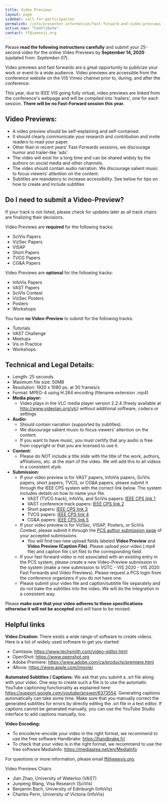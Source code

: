```yaml
---
title: Video Previews
layout: page
sidebar: call-for-participation
permalink: /info/presenter-information/fast-forward-and-video-previews
active_nav: "Contribute"
contact: ff@ieeevis.org
---
```



Please **read the following instructions carefully** and submit your
25-second video for the online Video Previews by **September 14, 2020** (updated from: _September 07_).


Video previews and fast forwards are a great opportunity to publicize
your work or event to a wide audience. Video previews are accessible
from the conference website on the VIS Vimeo channel prior to, during,
and after the conference. 




This year, due to IEEE VIS going fully virtual, video previews are linked 
from the conference's webpage and will be compiled into 'trailers', one for
each session. **There will be no Fast-Forward session this year.** 




<!--
At least one author for each accepted
submission is required to present a 25-second preview of their work
during a Fast Forward (FF) session held at the conference. The same
25-second video supports both purposes: it will be archivally
available as a standalone video with audio track, and it will also be
played during the FF session **without** the audio track while the
author speaks. Voiceover narration in the audio track is strongly
recommended to make the archival video most useful, but is not
mandatory.
--



<!--
<style>
td.videopreview {
background-color: #fde5cc;
}
td.fastforward {
background-color: #d9ead2;
}
td.left {
font-weight: bold;
vertical-align: top;
}
</style>


<table>
<thead align="center"><td></td><td class="videopreview"><b>Video Preview</b></td><td class="fastforward"><b>Fast Forward</b></td></thead>
<tbody>
<tr><td class="left">What</td><td class="videopreview">The video preview will be hosted at a video platform (Vimeo) and should advertise your work in a way that motivates viewers to read the paper. It will exist for a long time.</td>
  
<td class="fastforward">The fast forward video is the video preview <b>without any audio track</b>. The visuals should support your on-stage oral advertisement to join your conference presentation.</td></tr>
<tr><td class="left">Format</td><td colspan="2">
<b>Length:</b> 25 seconds - DO NOT include a title slide<br>
<b>Maximum file size:</b> 50MB<br>
<b>Resolution:</b> 1280 x 720 px, at 24 to 30 frames/s<br>
<b>Format:</b> MPEG-4 using H.264 encoding<br>
<b>Testing:</b> Your video should play in VLC media player version 2.2.4<br>
** More details below
</td></tr>
<tr><td class="left">Audio</td><td class="videopreview">Narration and free-to-use music<br>
** More details below</td><td class="fastforward">None</td></tr>
<tr><td rowspan="2" class="left">Who</td><td colspan="2">Papers (VAST, InfoVis, SciVis, Short Papers, TVCG, CG&amp;A, VISAP)<br>Panels<br>
** Please submit only one video that can be used with audio as VP and without audio as FF</td></tr>
<tr><td class="videopreview">Posters (all)</td><td class="fastforward">Posters (only best and honorable mention posters)<br>SciVis contest<br>VISAP art event<br>Supporters<br></td></tr>
</tbody>
</table>
-->


## Video Previews: 


- A video preview should be self-explaining and self-contained. 
- It should clearly communicate your research and contribution and invite readers to read your paper.
- Other than in recent years' Fast-Forwards sessions, we discourage humor and trailer-like 'ads'. 
- The video will exist for a long time and can be shared widely by the authors on social media and other channels. 
- The video should contain audio narration. We discourage salient music to focus viewers’ attention on the content.
- Subtitles are mandatory to increase accessibility. See below for tips on how to create and include subtitles


## Do I need to submit a Video-Preview? 
If your track is not listed, please check for updates later as all track chairs are finalizing their decisions.


Video Previews are **required** for the following tracks:
- SciVis Papers
- VizSec Papers
- VISAP
- Short Papers
- TVCG Papers
- CG&amp;A Papers


Video Previews are **optional** for the following tracks:
- InfoVis Papers
- VAST Papers
- SciVis Contest
- VizSec Posters
- Posters
- Workshops

You have **no Video-Preview** to submit for the following tracks:
- Tutorials
- VAST Challenge
- Meetups
- Vis in Practice
- Workshops




## Technical and Legal Details: 


- Length: 25 seconds
- Maximum file size: 50MB
- Resolution: 1920 x 1080 px, at 30 frames/s
- Format: MPEG-4 using H.264 encoding (filename extension .mp4)
- **Media player:**
  - Video plays in the VLC media player version 2.2.4 (freely available at http://www.videolan.org/vlc) without additional software, codecs or settings
- **Audio:**
  - Should contain narration (supported by subtitles). 
  - We discourage salient music to focus viewers’ attention on the content.
  - If you want to have music, you must certify that any audio is free from copyright or that you are licensed to use it.
- **Content:** 
  - Please do NOT include a title slide with the title of the work, authors, affiliations, etc. at the start of the video. We will add this to all videos in a consistent style.
- **Submission:**
  - If your video preview is for VAST papers, InfoVis papers, SciVis papers, short papers, TVCG, or CG&amp;A papers, please submit it through the IEEE CPS system with the correct link below. The system includes details on how to name your file. 
    - VAST (TVCG track), InfoVis, and SciVis papers: [IEEE CPS link 1]( https://www.ieeecps.org/#!/auth/login?ak=1&pid=6npUPAW09ZkWTxZu1x6eqt)
    - VAST conference track papers: [IEEE CPS link 2]( https://www.ieeecps.org/#!/auth/login?ak=1&pid=1STjhXEs7pnq6MVRHsS1GZ)
    - Short papers: [IEEE CPS link 3](https://www.ieeecps.org/#!/auth/login?ak=1&pid=6FmDqudXOcyXV0lDKiEQXe)
    - TVCG papers: [IEEE CPS link 4](https://ieeecps.org/#!/ak/3FHCZuzSIxlcfPtV5l4cwl/preparation-information)
    - CG&amp;A papers: [IEEE CPS link 5](https://ieeecps.org/#!/ak/6SBnuotlf7vEKUw5IQNo4o/preparation-information)
  - If your video preview is for VizSec, VISAP, Posters, or SciVis Contest, please submit it through the [PCS author submission page](https://new.precisionconference.com/vgtc) of your accepted submissions. 
    - You will find two new upload fields labeled **Video Preview** and **Video Preview (Caption File)**. Please upload your video (.mp4 file) and caption file (.srt file) to the corresponding field.
  - If your fast forward video is not associated with an existing entry in the PCS system, please create a new Video-Preview submission in the system (make a new submission to VGTC - VIS 2020 - VIS 2020 Fast Forwards and Video Previews). Please request a PCS login from the conference organizers if you do not have one.
  - Please submit your video file and caption/subtitle file separately and do not bake the subtitles into the video. We will do the integration in a consistent way.


Please **make sure that your video adheres to these specifications otherwise it will not be accepted** and will have to be revised.


## Helpful links


**Video Creation:**
There exists a wide range of software to create videos. Here is a list of widely used software to get you started:
- Camtasia: https://www.techsmith.com/video-editor.html
- OpenShot: https://www.openshot.org 
- Adobe Premiere:  https://www.adobe.com/ca/products/premiere.html	
- iMovie: https://www.apple.com/imovie/


**Automated Subtitles / Captions:**
We ask that you submit a .srt file along with your video. One way to create such a file is to use the automatic YouTube captioning functionality as explained here:  https://support.google.com/youtube/answer/6373554. Generating captions automatically can take some time. Make sure that you manually correct the generated subtitles for errors by directly editing the .srt file in a text editor. If captions cannot be generated manually, you can use the YouTube Studio interface to add captions manually, too.


**Video Encoding:** 
- To encode/re-encode your video in the right format, we recommend to use the free software Handbrake: https://handbrake.fr/ 
- To check that your video is in the right format, we recommend to use the free software MediaInfo: https://mediaarea.net/en/MediaInfo




For questions or more information, please email ff@ieeevis.org.




Video Previews Chairs


- Jian Zhao, University of Waterloo (VAST)
- Junpeng Wang, Visa Research (SciVis)
- Benjamin Bach, University of Edinburgh (InfoVis)
- Charles Perin, University of Victoria (InfoVis)
